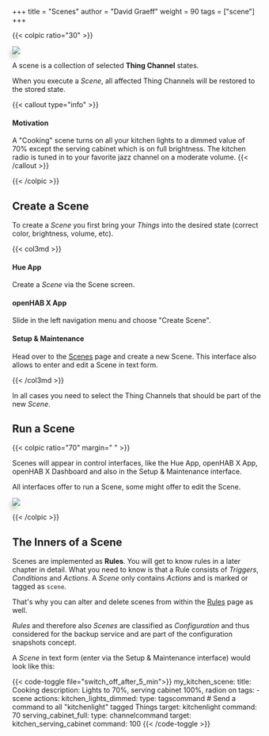 +++
title = "Scenes"
author = "David Graeff"
weight = 90
tags = ["scene"]
+++

{{< colpic ratio="30" >}}

<img src="/img/doc/living-scene.png" class="w-100 pt-3" style="transform: perspective(602px) rotateY(16deg);box-shadow: -5px 8px 8px 0 rgba(0,0,0,0.15);">

<split>

A scene is a collection of selected **Thing Channel** states.

When you execute a *Scene*, all affected Thing Channels will be restored to the stored state.

{{< callout type="info" >}}
#### Motivation
A "Cooking" scene turns on all
your kitchen lights to a dimmed value of 70% except
the serving cabinet which is on full brightness. The kitchen radio is tuned in to your favorite  jazz channel on a moderate volume.
{{< /callout >}}

{{< /colpic >}}

## Create a Scene

To create a *Scene* you first bring your *Things* into the desired state (correct color, brightness, volume, etc).

{{< col3md >}}

#### Hue App

Create a *Scene* via the Scene screen.

<split>

#### openHAB X App

Slide in the left navigation menu and choose "Create Scene".

<split>

#### Setup &amp; Maintenance

Head over to the <a class="demolink" href="">Scenes</a> page and create a new Scene.
This interface also allows to enter and edit a Scene in text form.

{{< /col3md >}}

In all cases you need to select the Thing Channels that should be part of the new *Scene*.

## Run a Scene
{{< colpic ratio="70" margin=" " >}}

Scenes will appear in control interfaces, like the Hue App, openHAB X App, openHAB X Dashboard and also in the Setup &amp; Maintenance interface.

All interfaces offer to run a Scene, some might offer to edit the Scene.

<split>

<img src="/img/doc/basicui-scene-run.png" class="w-100 pt-3" style="transform: perspective(602px) rotateY(-16deg);box-shadow: -5px 8px 8px 0 rgba(0,0,0,0.15);">

{{< /colpic >}}

## The Inners of a Scene

Scenes are implemented as **Rules**. You will get to know rules in a later chapter in detail. What you need to know is that a Rule consists of *Triggers*, *Conditions* and *Actions*. A *Scene* only contains *Actions* and is marked or tagged as `scene`.

That's why you can alter and delete scenes from within the <a class="demolink" href="">Rules</a> page as well.

*Rules* and therefore also *Scenes* are classified as *Configuration* and thus considered for the backup service and are part of the configuration snapshots concept.

A *Scene* in text form (enter via the Setup &amp; Maintenance interface) would look like this:

{{< code-toggle file="switch_off_after_5_min">}}
my_kitchen_scene:
  title: Cooking
  description: Lights to 70%, serving cabinet 100%, radion on
  tags:
    - scene
  actions:
     kitchen_lights_dimmed:
        type: tagscommand # Send a command to all "kitchenlight" tagged Things
        target: kitchenlight
        command: 70
     serving_cabinet_full:
        type: channelcommand
        target: kitchen_serving_cabinet
        command: 100
{{< /code-toggle >}}
